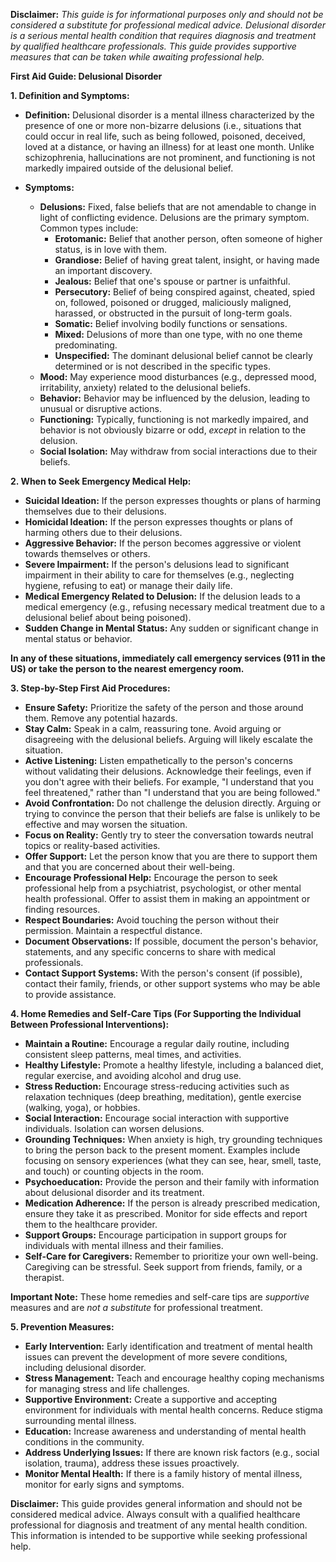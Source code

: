 **Disclaimer:** *This guide is for informational purposes only and should not be considered a substitute for professional medical advice. Delusional disorder is a serious mental health condition that requires diagnosis and treatment by qualified healthcare professionals. This guide provides supportive measures that can be taken while awaiting professional help.*

**First Aid Guide: Delusional Disorder**

**1. Definition and Symptoms:**

*   **Definition:** Delusional disorder is a mental illness characterized by the presence of one or more non-bizarre delusions (i.e., situations that could occur in real life, such as being followed, poisoned, deceived, loved at a distance, or having an illness) for at least one month. Unlike schizophrenia, hallucinations are not prominent, and functioning is not markedly impaired outside of the delusional belief.

*   **Symptoms:**

    *   **Delusions:** Fixed, false beliefs that are not amendable to change in light of conflicting evidence. Delusions are the primary symptom. Common types include:
        *   **Erotomanic:** Belief that another person, often someone of higher status, is in love with them.
        *   **Grandiose:** Belief of having great talent, insight, or having made an important discovery.
        *   **Jealous:** Belief that one's spouse or partner is unfaithful.
        *   **Persecutory:** Belief of being conspired against, cheated, spied on, followed, poisoned or drugged, maliciously maligned, harassed, or obstructed in the pursuit of long-term goals.
        *   **Somatic:** Belief involving bodily functions or sensations.
        *   **Mixed:** Delusions of more than one type, with no one theme predominating.
        *   **Unspecified:** The dominant delusional belief cannot be clearly determined or is not described in the specific types.
    *   **Mood:** May experience mood disturbances (e.g., depressed mood, irritability, anxiety) related to the delusional beliefs.
    *   **Behavior:** Behavior may be influenced by the delusion, leading to unusual or disruptive actions.
    *   **Functioning:** Typically, functioning is not markedly impaired, and behavior is not obviously bizarre or odd, *except* in relation to the delusion.
    *   **Social Isolation:** May withdraw from social interactions due to their beliefs.

**2. When to Seek Emergency Medical Help:**

*   **Suicidal Ideation:** If the person expresses thoughts or plans of harming themselves due to their delusions.
*   **Homicidal Ideation:** If the person expresses thoughts or plans of harming others due to their delusions.
*   **Aggressive Behavior:** If the person becomes aggressive or violent towards themselves or others.
*   **Severe Impairment:** If the person's delusions lead to significant impairment in their ability to care for themselves (e.g., neglecting hygiene, refusing to eat) or manage their daily life.
*   **Medical Emergency Related to Delusion:** If the delusion leads to a medical emergency (e.g., refusing necessary medical treatment due to a delusional belief about being poisoned).
*   **Sudden Change in Mental Status:** Any sudden or significant change in mental status or behavior.

**In any of these situations, immediately call emergency services (911 in the US) or take the person to the nearest emergency room.**

**3. Step-by-Step First Aid Procedures:**

*   **Ensure Safety:** Prioritize the safety of the person and those around them. Remove any potential hazards.
*   **Stay Calm:** Speak in a calm, reassuring tone. Avoid arguing or disagreeing with the delusional beliefs. Arguing will likely escalate the situation.
*   **Active Listening:** Listen empathetically to the person's concerns without validating their delusions. Acknowledge their feelings, even if you don't agree with their beliefs. For example, "I understand that you feel threatened," rather than "I understand that you are being followed."
*   **Avoid Confrontation:** Do not challenge the delusion directly. Arguing or trying to convince the person that their beliefs are false is unlikely to be effective and may worsen the situation.
*   **Focus on Reality:** Gently try to steer the conversation towards neutral topics or reality-based activities.
*   **Offer Support:** Let the person know that you are there to support them and that you are concerned about their well-being.
*   **Encourage Professional Help:** Encourage the person to seek professional help from a psychiatrist, psychologist, or other mental health professional. Offer to assist them in making an appointment or finding resources.
*   **Respect Boundaries:** Avoid touching the person without their permission. Maintain a respectful distance.
*   **Document Observations:** If possible, document the person's behavior, statements, and any specific concerns to share with medical professionals.
*   **Contact Support Systems:** With the person's consent (if possible), contact their family, friends, or other support systems who may be able to provide assistance.

**4. Home Remedies and Self-Care Tips (For Supporting the Individual Between Professional Interventions):**

*   **Maintain a Routine:** Encourage a regular daily routine, including consistent sleep patterns, meal times, and activities.
*   **Healthy Lifestyle:** Promote a healthy lifestyle, including a balanced diet, regular exercise, and avoiding alcohol and drug use.
*   **Stress Reduction:** Encourage stress-reducing activities such as relaxation techniques (deep breathing, meditation), gentle exercise (walking, yoga), or hobbies.
*   **Social Interaction:** Encourage social interaction with supportive individuals. Isolation can worsen delusions.
*   **Grounding Techniques:** When anxiety is high, try grounding techniques to bring the person back to the present moment. Examples include focusing on sensory experiences (what they can see, hear, smell, taste, and touch) or counting objects in the room.
*   **Psychoeducation:** Provide the person and their family with information about delusional disorder and its treatment.
*   **Medication Adherence:** If the person is already prescribed medication, ensure they take it as prescribed. Monitor for side effects and report them to the healthcare provider.
*   **Support Groups:** Encourage participation in support groups for individuals with mental illness and their families.
*   **Self-Care for Caregivers:** Remember to prioritize your own well-being. Caregiving can be stressful. Seek support from friends, family, or a therapist.

**Important Note:** These home remedies and self-care tips are *supportive* measures and are *not a substitute* for professional treatment.

**5. Prevention Measures:**

*   **Early Intervention:** Early identification and treatment of mental health issues can prevent the development of more severe conditions, including delusional disorder.
*   **Stress Management:** Teach and encourage healthy coping mechanisms for managing stress and life challenges.
*   **Supportive Environment:** Create a supportive and accepting environment for individuals with mental health concerns. Reduce stigma surrounding mental illness.
*   **Education:** Increase awareness and understanding of mental health conditions in the community.
*   **Address Underlying Issues:** If there are known risk factors (e.g., social isolation, trauma), address these issues proactively.
*   **Monitor Mental Health:** If there is a family history of mental illness, monitor for early signs and symptoms.

**Disclaimer:** This guide provides general information and should not be considered medical advice. Always consult with a qualified healthcare professional for diagnosis and treatment of any mental health condition. This information is intended to be supportive while seeking professional help.
